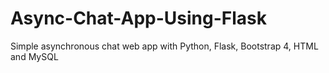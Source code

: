 # Async-Chat-App-Using-Flask

Simple asynchronous chat web app with Python, Flask, Bootstrap 4, HTML and MySQL 
